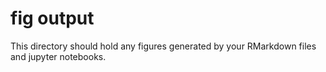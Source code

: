 # fig output

This directory should hold any figures generated by your RMarkdown files and jupyter notebooks.